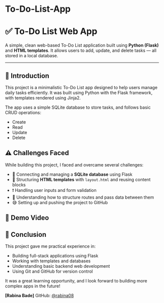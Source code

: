 # To-Do-List-App

# ✅ To-Do List Web App

A simple, clean web-based To-Do List application built using **Python (Flask)** and **HTML templates**. It allows users to add, update, and delete tasks — all stored in a local database.

---

## 📌 Introduction

This project is a minimalistic To-Do List app designed to help users manage daily tasks efficiently. It was built using Python with the Flask framework, with templates rendered using Jinja2.

The app uses a simple SQLite database to store tasks, and follows basic CRUD operations:
- Create
- Read
- Update
- Delete


## ⚠️ Challenges Faced

While building this project, I faced and overcame several challenges:

- 🔄 Connecting and managing a **SQLite database** using Flask
- 🧩 Structuring **HTML templates** with `layout.html` and reusing content blocks
- ❗ Handling user inputs and form validation
- 🧠 Understanding how to structure routes and pass data between them
- 😅 Setting up and pushing the project to GitHub



## 🎥 Demo Video



## 📝 Conclusion

This project gave me practical experience in:
- Building full-stack applications using Flask
- Working with templates and databases
- Understanding basic backend web development
- Using Git and GitHub for version control

It was a great learning opportunity, and I look forward to building more complex apps in the future!


**[Rabina Bade]**
GitHub: [@rabina08](https://github.com/rabina08)


